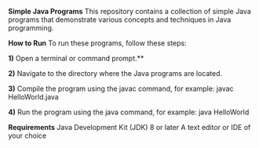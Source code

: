 **Simple Java Programs**
This repository contains a collection of simple Java programs that demonstrate various concepts and techniques in Java programming.

**How to Run**
To run these programs, follow these steps:

**1)** Open a terminal or command prompt.**

**2)** Navigate to the directory where the Java programs are located.

**3)** Compile the program using the javac command, for example: javac HelloWorld.java

**4)** Run the program using the java command, for example: java HelloWorld

**Requirements**
Java Development Kit (JDK) 8 or later
A text editor or IDE of your choice
